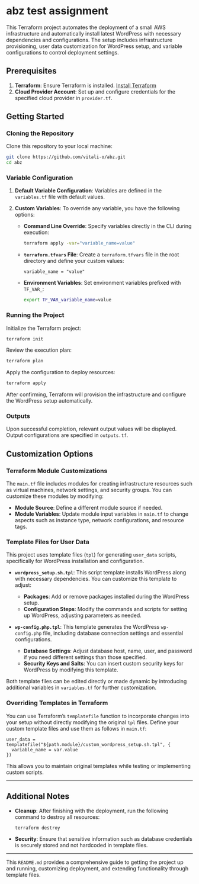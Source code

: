 # abz test assignment

This Terraform project automates the deployment of a small AWS infrastructure and automatically install latest WordPress with necessary dependencies and configurations. The setup includes infrastructure provisioning, user data customization for WordPress setup, and variable configurations to control deployment settings.

## Prerequisites

1. **Terraform**: Ensure Terraform is installed. [Install Terraform](https://developer.hashicorp.com/terraform/downloads)
2. **Cloud Provider Account**: Set up and configure credentials for the specified cloud provider in `provider.tf`.

## Getting Started

### Cloning the Repository

Clone this repository to your local machine:

```bash
git clone https://github.com/vitali-o/abz.git
cd abz
```

### Variable Configuration

1. **Default Variable Configuration**: Variables are defined in the `variables.tf` file with default values.
2. **Custom Variables**: To override any variable, you have the following options:

   - **Command Line Override**: Specify variables directly in the CLI during execution:
   
     ```bash
     terraform apply -var="variable_name=value"
     ```

   - **`terraform.tfvars` File**: Create a `terraform.tfvars` file in the root directory and define your custom values:

     ```hcl
     variable_name = "value"
     ```

   - **Environment Variables**: Set environment variables prefixed with `TF_VAR_`:

     ```bash
     export TF_VAR_variable_name=value
     ```

### Running the Project

Initialize the Terraform project:

```bash
terraform init
```

Review the execution plan:

```bash
terraform plan
```

Apply the configuration to deploy resources:

```bash
terraform apply
```

After confirming, Terraform will provision the infrastructure and configure the WordPress setup automatically.

### Outputs

Upon successful completion, relevant output values will be displayed. Output configurations are specified in `outputs.tf`.

## Customization Options

### Terraform Module Customizations

The `main.tf` file includes modules for creating infrastructure resources such as virtual machines, network settings, and security groups. You can customize these modules by modifying:

- **Module Source**: Define a different module source if needed.
- **Module Variables**: Update module input variables in `main.tf` to change aspects such as instance type, network configurations, and resource tags.

### Template Files for User Data

This project uses template files (`tpl`) for generating `user_data` scripts, specifically for WordPress installation and configuration.

- **`wordpress_setup.sh.tpl`**: This script template installs WordPress along with necessary dependencies. You can customize this template to adjust:

  - **Packages**: Add or remove packages installed during the WordPress setup.
  - **Configuration Steps**: Modify the commands and scripts for setting up WordPress, adjusting parameters as needed.

- **`wp-config.php.tpl`**: This template generates the WordPress `wp-config.php` file, including database connection settings and essential configurations.

  - **Database Settings**: Adjust database host, name, user, and password if you need different settings than those specified.
  - **Security Keys and Salts**: You can insert custom security keys for WordPress by modifying this template.

Both template files can be edited directly or made dynamic by introducing additional variables in `variables.tf` for further customization.

### Overriding Templates in Terraform

You can use Terraform’s `templatefile` function to incorporate changes into your setup without directly modifying the original `tpl` files. Define your custom template files and use them as follows in `main.tf`:

```hcl
user_data = templatefile("${path.module}/custom_wordpress_setup.sh.tpl", {
  variable_name = var.value
})
```

This allows you to maintain original templates while testing or implementing custom scripts.

---

## Additional Notes

- **Cleanup**: After finishing with the deployment, run the following command to destroy all resources:

  ```bash
  terraform destroy
  ```

- **Security**: Ensure that sensitive information such as database credentials is securely stored and not hardcoded in template files.

--- 

This `README.md` provides a comprehensive guide to getting the project up and running, customizing deployment, and extending functionality through template files.